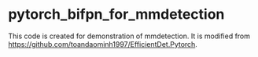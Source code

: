 # pytorch_bifpn_for_mmdetection
This code is created for demonstration of mmdetection.
It is modified from https://github.com/toandaominh1997/EfficientDet.Pytorch.
